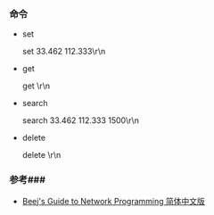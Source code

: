 ### 命令
* set

    set <key> 33.462 112.333\r\n
    
* get

    get <key>\r\n
    
* search
    
    search 33.462 112.333 1500\r\n
    
* delete

    delete <key>\r\n


### 参考###
* [Beej's Guide to Network Programming 简体中文版](http://beej-cn.netdpi.net/)
